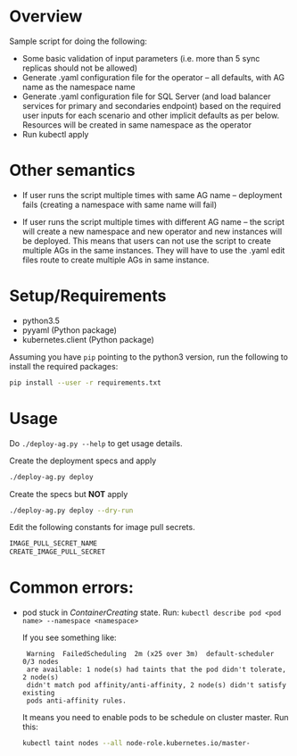 # Overview
Sample script for doing the following:
 - Some basic validation of input parameters (i.e. more than 5 sync replicas
   should not be allowed)
 - Generate .yaml configuration file for the operator – all defaults, with AG
   name as the namespace name
 - Generate .yaml configuration file for SQL Server (and load balancer
   services for primary and secondaries endpoint) based on the required user
   inputs for each scenario and other implicit defaults as per below.
   Resources will be created in same namespace as the operator
-  Run kubectl apply

# Other semantics
 - If user runs the script multiple times with same AG name – deployment fails
   (creating a namespace with same name will fail)

 - If user runs the script multiple times with different AG name – the script
   will create a new namespace and new operator and new instances will be
   deployed. This means that users can not use the script to create multiple
   AGs in the same instances. They will have to use the .yaml edit files route
   to create multiple AGs in same instance.

# Setup/Requirements
 - python3.5
 - pyyaml (Python package)
 - kubernetes.client (Python package)

Assuming you have `pip` pointing to the python3 version, run the following to
install the required packages:
```sh
pip install --user -r requirements.txt
```

# Usage
Do `./deploy-ag.py --help` to get usage details.

Create the deployment specs and apply
```sh
./deploy-ag.py deploy
```

Create the specs but **NOT** apply
```sh
./deploy-ag.py deploy --dry-run
```

Edit the following constants for image pull secrets.

```python
IMAGE_PULL_SECRET_NAME
CREATE_IMAGE_PULL_SECRET
```

# Common errors:
- pod stuck in *ContainerCreating* state.
  Run: `kubectl describe pod <pod name> --namespace <namespace>`

  If you see something like:

  ```
   Warning  FailedScheduling  2m (x25 over 3m)  default-scheduler  0/3 nodes
   are available: 1 node(s) had taints that the pod didn't tolerate, 2 node(s)
   didn't match pod affinity/anti-affinity, 2 node(s) didn't satisfy existing
   pods anti-affinity rules.
  ```

  It means you need to enable pods to be schedule on cluster master. Run this:

  ```sh
  kubectl taint nodes --all node-role.kubernetes.io/master-
  ```
